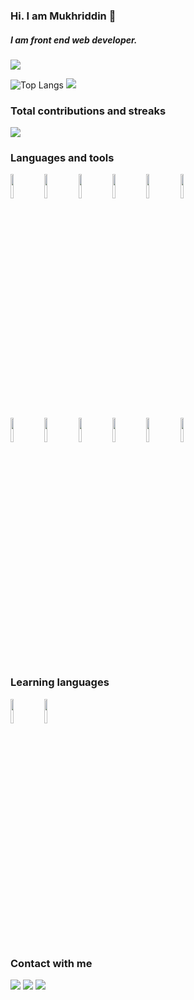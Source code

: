 ### Hi. I am Mukhriddin 👋
##### I am front end web developer. 

<img src="https://github-readme-stats.vercel.app/api?username=makhmudoff&show_icons=true&theme=dark"/>

![Top Langs](https://github-readme-stats.vercel.app/api/top-langs/?username=makhmudoff-dev&theme=tokyonight)<!-- HTML approach -->
<img src="https://images.unsplash.com/photo-1511914265872-c40672604a80?ixlib=rb-1.2.1&ixid=MnwxMjA3fDB8MHxwaG90by1wYWdlfHx8fGVufDB8fHx8&auto=format&fit=crop&w=1074&q=80"/>


### Total contributions and streaks
<img src="https://github-readme-streak-stats.herokuapp.com/?user=zluvsand"/>


### Languages and tools
<code><img width="10%" src="https://www.vectorlogo.zone/logos/javascript/javascript-ar21.svg"></code>
<code><img width="10%" src="https://www.vectorlogo.zone/logos/w3_html5/w3_html5-ar21.svg"></code>
<code><img width="10%" src="https://www.vectorlogo.zone/logos/w3_css/w3_css-ar21.svg"></code>
<code><img width="10%" src="https://www.vectorlogo.zone/logos/getbootstrap/getbootstrap-ar21.svg"></code>
<code><img width="10%" src="https://www.vectorlogo.zone/logos/reactjs/reactjs-ar21.svg"></code>
<code><img width="10%" src="https://www.vectorlogo.zone/logos/python/python-ar21.svg"></code>
<br />
<code><img width="10%" src="https://www.vectorlogo.zone/logos/git-scm/git-scm-ar21.svg"></code>
<code><img width="10%" src="https://www.vectorlogo.zone/logos/github/github-ar21.svg"></code>
<code><img width="10%" src="https://www.vectorlogo.zone/logos/gitlab/gitlab-ar21.svg"></code>
<code><img width="10%" src="https://www.vectorlogo.zone/logos/js_webpack/js_webpack-ar21.svg"></code>
<code><img width="10%" src="https://www.vectorlogo.zone/logos/visualstudio_code/visualstudio_code-ar21.svg"></code>
<code><img width="10%" src="https://www.vectorlogo.zone/logos/ubuntu/ubuntu-ar21.svg"></code>

### Learning languages
<code><img width="10%" src="https://www.vectorlogo.zone/logos/golang/golang-ar21.svg"></code>
<code><img width="10%" src="https://www.vectorlogo.zone/logos/nodejs/nodejs-ar21.svg"></code>


### Contact with me
[![](https://img.shields.io/badge/Telegram-12100E?style=for-the-badge&logo=telegram&logoColor=white)](https://@gachon0316/@gachon0316)
[![](https://img.shields.io/badge/linkedin-%230077B5.svg?style=for-the-badge&logo=linkedin)](https://www.linkedin.com/in/muhriddin-mahmudov-19a3151a6/)
[![](https://img.shields.io/badge/Gmail-1ED760?style=for-the-badge&logo=gmail&logoColor=white)](https://open.gachon031698@gmail.com/playlist/7KmIUNWrK8wEHfQcQfFrQ1?si=0e2d44043b5a40a4)

